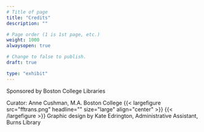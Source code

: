 ```yaml
---
# Title of page
title: "Credits"
description: ""

# Page order (1 is 1st page, etc.)
weight: 1000
alwaysopen: true

# Change to false to publish.
draft: true

type: "exhibit"
---
```


Sponsored by Boston College Libraries


Curator: Anne Cushman, M.A. Boston College
{{< largefigure src="fftrans.png"
                headline=""
                size="large" align="center" >}}
{{< /largefigure >}}
Graphic design by Kate Edrington, Administrative Assistant, Burns Library